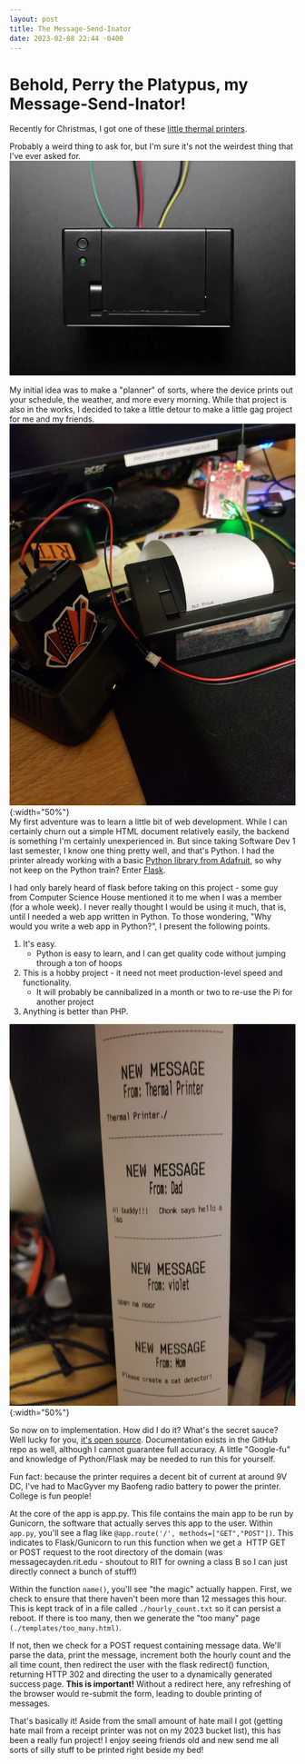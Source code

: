 ```yaml
---
layout: post
title: The Message-Send-Inator
date: 2023-02-08 22:44 -0400
---
```


# Behold, Perry the Platypus, my Message-Send-Inator!

Recently for Christmas, I got one of these [little thermal printers](https://www.adafruit.com/product/597).  

Probably a weird thing to ask for, but I'm sure it's not the weirdest thing that I've ever asked for. 
![a picture of the thermal printer I got.](/assets/img/printer.jpg)  

My initial idea was to make a "planner" of sorts, where the device prints out your schedule, the weather, and more every morning. While that project is also in the works, I decided to take a little detour to make a little gag project for me and my friends. 
![A photo of my janky device sitting in my dorm, awaiting a message](/assets/img/thermal_printer.jpg){:width="50%"}  
My first adventure was to learn a little bit of web development. While I can certainly churn out a simple HTML document relatively easily, the backend is something I'm certainly unexperienced in. But since taking Software Dev 1 last semester, I know one thing pretty well, and that's Python. I had the printer already working with a basic [Python library from Adafruit](https://github.com/adafruit/Adafruit-Thermal-Printer-Library), so why not keep on the Python train? Enter [Flask](https://flask.palletsprojects.com/en/3.0.x/).  

I had only barely heard of flask before taking on this project - some guy from Computer Science House mentioned it to me when I was a member (for a whole week). I never really thought I would be using it much, that is, until I needed a web app written in Python. To those wondering, "Why would you write a web app in Python?", I present the following points.  
1. It's easy.
    - Python is easy to learn, and I can get quality code without jumping through a ton of hoops
2. This is a hobby project - it need not meet production-level speed and functionality. 
    - It will probably be cannibalized in a month or two to re-use the Pi for another project
3. Anything is better than PHP.  

![A few messages I got](/assets/img/thermal_messages.jpg){:width="50%"}  

So now on to implementation. How did I do it? What's the secret sauce? Well lucky for you, [it's open source](https://github.com/CWright2022/iot_thermal_printer). Documentation exists in the GitHub repo as well, although I cannot guarantee full accuracy. A little "Google-fu" and knowledge of Python/Flask may be needed to run this for yourself.  

Fun fact: because the printer requires a decent bit of current at around 9V DC, I've had to MacGyver my Baofeng radio battery to power the printer. College is fun people!  

At the core of the app is app.py. This file contains the main app to be run by Gunicorn, the software that actually serves this app to the user. Within `app.py`, you'll see a flag like `@app.route('/', methods=["GET","POST"])`. This indicates to Flask/Gunicorn to run this function when we get a  HTTP GET or POST request to the root directory of the domain (was messagecayden.rit.edu - shoutout to RIT for owning a class B so I can just directly connect a bunch of stuff!)  

Within the function `name()`, you'll see "the magic" actually happen. First, we check to ensure that there haven't been more than 12 messages this hour. This is kept track of in a file called `./hourly_count.txt` so it can persist a reboot. If there is too many, then we generate the "too many" page `(./templates/too_many.html)`.  

If not, then we check for a POST request containing message data. We'll parse the data, print the message, increment both the hourly count and the all time count, then redirect the user with the flask redirect() function, returning HTTP 302 and directing the user to a dynamically generated success page. **This is important!** Without a redirect here, any refreshing of the browser would re-submit the form, leading to double printing of messages.  

That's basically it! Aside from the small amount of hate mail I got (getting hate mail from a receipt printer was not on my 2023 bucket list), this has been a really fun project! I enjoy seeing friends old and new send me all sorts of silly stuff to be printed right beside my bed!